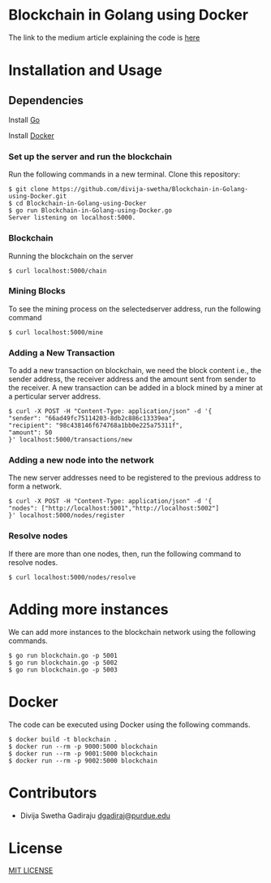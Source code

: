 
# Blockchain in Golang using Docker

The link to the medium article explaining the code is [here](https://divijaswetha.medium.com/blockchain-in-golang-using-docker-f610178a449b)

# Installation and Usage


## Dependencies
Install [Go](https://www.digitalocean.com/community/tutorials/how-to-install-and-use-docker-on-ubuntu-20-04)

Install [Docker](https://docs.docker.com/get-docker/)


### Set up the server and run the blockchain

Run the following commands in a new terminal. 
Clone this repository:
```
$ git clone https://github.com/divija-swetha/Blockchain-in-Golang-using-Docker.git
$ cd Blockchain-in-Golang-using-Docker
$ go run Blockchain-in-Golang-using-Docker.go
Server listening on localhost:5000.

```

### Blockchain
Running the blockchain on the server
```
$ curl localhost:5000/chain
```

### Mining Blocks
To see the mining process on the selectedserver address, run the following command
```
$ curl localhost:5000/mine
```

### Adding a New Transaction
To add a new transaction on blockchain, we need the block content i.e., the sender address, the receiver address and the amount sent from sender to the receiver. A new transaction can be added in a block mined by a miner at a perticular server address.
```
$ curl -X POST -H "Content-Type: application/json" -d '{
"sender": "66ad49fc75114203-8db2c886c13339ea",
"recipient": "98c438146f674768a1bb0e225a75311f",
"amount": 50
}' localhost:5000/transactions/new
```

### Adding a new node into the network
The new server addresses need to be registered to the previous address to form a network.
```
$ curl -X POST -H "Content-Type: application/json" -d '{
"nodes": ["http://localhost:5001","http://localhost:5002"]
}' localhost:5000/nodes/register
```

### Resolve nodes
If there are more than one nodes, then, run the following command to resolve nodes.
```
$ curl localhost:5000/nodes/resolve 
```

# Adding more instances

We can add more instances to the blockchain network using the following commands.
```
$ go run blockchain.go -p 5001
$ go run blockchain.go -p 5002
$ go run blockchain.go -p 5003
``` 

# Docker
The code can be executed using Docker using the following commands.

```
$ docker build -t blockchain .
$ docker run --rm -p 9000:5000 blockchain
$ docker run --rm -p 9001:5000 blockchain
$ docker run --rm -p 9002:5000 blockchain
```

# Contributors

- Divija Swetha Gadiraju <dgadiraj@purdue.edu>

# License
[MIT LICENSE](LICENSE)

